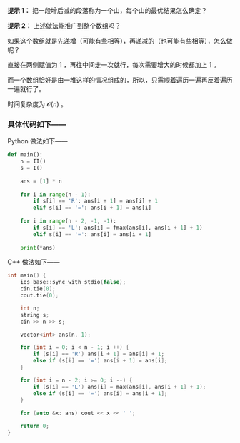 **提示 1：** 把一段增后减的段落称为一个山，每个山的最优结果怎么确定？

**提示 2：** 上述做法能推广到整个数组吗？

如果这个数组就是先递增（可能有些相等），再递减的（也可能有些相等），怎么做呢？

直接在两侧赋值为 $1$ ，再往中间走一次就行，每次需要增大的时候都加上 $1$ 。

而一个数组恰好是由一堆这样的情况组成的，所以，只需顺着遍历一遍再反着遍历一遍就行了。

时间复杂度为 $\mathcal{O}(n)$ 。

### 具体代码如下——

Python 做法如下——

```Python []
def main():
    n = II()
    s = I()
    
    ans = [1] * n
    
    for i in range(n - 1):
        if s[i] == 'R': ans[i + 1] = ans[i] + 1
        elif s[i] == '=': ans[i + 1] = ans[i]
    
    for i in range(n - 2, -1, -1):
        if s[i] == 'L': ans[i] = fmax(ans[i], ans[i + 1] + 1)
        elif s[i] == '=': ans[i] = ans[i + 1]
    
    print(*ans)
```

C++ 做法如下——

```cpp []
int main() {
    ios_base::sync_with_stdio(false);
    cin.tie(0);
    cout.tie(0);

    int n;
    string s;
    cin >> n >> s;

    vector<int> ans(n, 1);

    for (int i = 0; i < n - 1; i ++) {
        if (s[i] == 'R') ans[i + 1] = ans[i] + 1;
        else if (s[i] == '=') ans[i + 1] = ans[i];
    }

    for (int i = n - 2; i >= 0; i --) {
        if (s[i] == 'L') ans[i] = max(ans[i], ans[i + 1] + 1);
        else if (s[i] == '=') ans[i] = ans[i + 1];
    }
    
    for (auto &x: ans) cout << x << ' ';

    return 0;
}
```